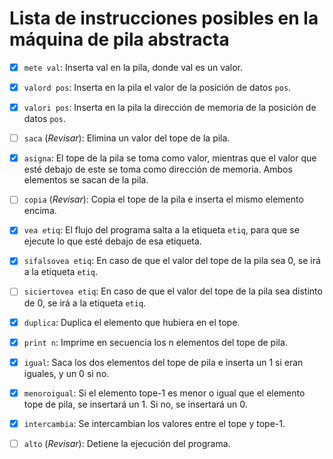 # Lista de instrucciones posibles en la máquina de pila abstracta

- [x] `mete val`: Inserta val en la pila, donde val es un valor.

- [x] `valord pos`: Inserta en la pila el valor de la posición de datos `pos`.
- [x] `valori pos`: Inserta en la pila la dirección de memoria de la posición de datos `pos`.
- [ ] `saca` (_Revisar_): Elimina un valor del tope de la pila.
- [x] `asigna`: El tope de la pila se toma como valor, mientras que el valor que esté debajo de este se toma como dirección de memoria. Ambos elementos se sacan de la pila.
- [ ] `copia` (_Revisar_): Copia el tope de la pila e inserta el mismo elemento encima.
- [x] `vea etiq`: El flujo del programa salta a la etiqueta `etiq`, para que se ejecute lo que esté debajo de esa etiqueta.
- [x] `sifalsovea etiq`: En caso de que el valor del tope de la pila sea 0, se irá a la etiqueta `etiq`.
- [ ] `siciertovea etiq`: En caso de que el valor del tope de la pila sea distinto de 0, se irá a la etiqueta `etiq`.
- [x] `duplica`: Duplica el elemento que hubiera en el tope.
- [x] `print n`: Imprime en secuencia los n elementos del tope de pila.
- [x] `igual`: Saca los dos elementos del tope de pila e inserta un 1 si eran iguales, y un 0 si no.
- [x] `menoroigual`: Si el elemento tope-1 es menor o igual que el elemento tope de pila, se insertará un 1. Si no, se insertará un 0.
- [x] `intercambia`: Se intercambian los valores entre el tope y tope-1.
- [ ] `alto` (_Revisar_): Detiene la ejecución del programa.
